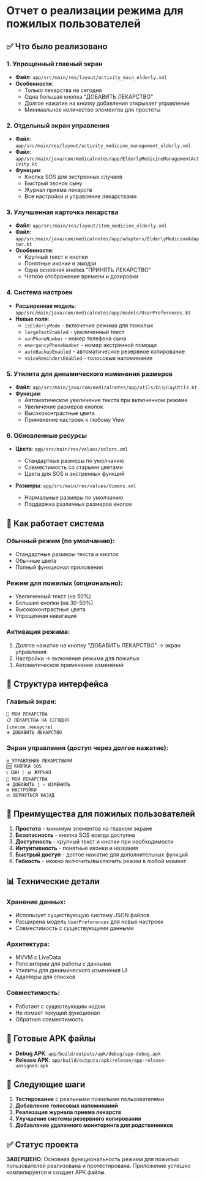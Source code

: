 # Отчет о реализации режима для пожилых пользователей

## ✅ Что было реализовано

### 1. **Упрощенный главный экран**
- **Файл**: `app/src/main/res/layout/activity_main_elderly.xml`
- **Особенности**:
  - Только лекарства на сегодня
  - Одна большая кнопка "ДОБАВИТЬ ЛЕКАРСТВО"
  - Долгое нажатие на кнопку добавления открывает управление
  - Минимальное количество элементов для простоты

### 2. **Отдельный экран управления**
- **Файл**: `app/src/main/res/layout/activity_medicine_management_elderly.xml`
- **Файл**: `app/src/main/java/com/medicalnotes/app/ElderlyMedicineManagementActivity.kt`
- **Функции**:
  - Кнопка SOS для экстренных случаев
  - Быстрый звонок сыну
  - Журнал приема лекарств
  - Все настройки и управление лекарствами

### 3. **Улучшенная карточка лекарства**
- **Файл**: `app/src/main/res/layout/item_medicine_elderly.xml`
- **Файл**: `app/src/main/java/com/medicalnotes/app/adapters/ElderlyMedicineAdapter.kt`
- **Особенности**:
  - Крупный текст и кнопки
  - Понятные иконки и эмодзи
  - Одна основная кнопка "ПРИНЯТЬ ЛЕКАРСТВО"
  - Четкое отображение времени и дозировки

### 4. **Система настроек**
- **Расширенная модель**: `app/src/main/java/com/medicalnotes/app/models/UserPreferences.kt`
- **Новые поля**:
  - `isElderlyMode` - включение режима для пожилых
  - `largeTextEnabled` - увеличенный текст
  - `sonPhoneNumber` - номер телефона сына
  - `emergencyPhoneNumber` - номер экстренной помощи
  - `autoBackupEnabled` - автоматическое резервное копирование
  - `voiceRemindersEnabled` - голосовые напоминания

### 5. **Утилита для динамического изменения размеров**
- **Файл**: `app/src/main/java/com/medicalnotes/app/utils/DisplayUtils.kt`
- **Функции**:
  - Автоматическое увеличение текста при включенном режиме
  - Увеличение размеров кнопок
  - Высококонтрастные цвета
  - Применение настроек к любому View

### 6. **Обновленные ресурсы**
- **Цвета**: `app/src/main/res/values/colors.xml`
  - Стандартные размеры по умолчанию
  - Совместимость со старыми цветами
  - Цвета для SOS и экстренных функций

- **Размеры**: `app/src/main/res/values/dimens.xml`
  - Нормальные размеры по умолчанию
  - Поддержка различных размеров кнопок

## 🔧 Как работает система

### **Обычный режим (по умолчанию)**:
- Стандартные размеры текста и кнопок
- Обычные цвета
- Полный функционал приложения

### **Режим для пожилых (опционально)**:
- Увеличенный текст (на 50%)
- Большие кнопки (на 30-50%)
- Высококонтрастные цвета
- Упрощенная навигация

### **Активация режима**:
1. Долгое нажатие на кнопку "ДОБАВИТЬ ЛЕКАРСТВО" → экран управления
2. Настройки → включение режима для пожилых
3. Автоматическое применение изменений

## 📱 Структура интерфейса

### **Главный экран**:
```
🏥 МОИ ЛЕКАРСТВА
📋 ЛЕКАРСТВА НА СЕГОДНЯ
[список лекарств]
➕ ДОБАВИТЬ ЛЕКАРСТВО
```

### **Экран управления** (доступ через долгое нажатие):
```
⚙️ УПРАВЛЕНИЕ ЛЕКАРСТВАМИ
🆘 КНОПКА SOS
📞 СЫН | 📊 ЖУРНАЛ
💊 МОИ ЛЕКАРСТВА
➕ ДОБАВИТЬ | ✏️ ИЗМЕНИТЬ
⚙️ НАСТРОЙКИ
🔙 ВЕРНУТЬСЯ НАЗАД
```

## 🎯 Преимущества для пожилых пользователей

1. **Простота** - минимум элементов на главном экране
2. **Безопасность** - кнопка SOS всегда доступна
3. **Доступность** - крупный текст и кнопки при необходимости
4. **Интуитивность** - понятные иконки и названия
5. **Быстрый доступ** - долгое нажатие для дополнительных функций
6. **Гибкость** - можно включить/выключить режим в любой момент

## 📊 Технические детали

### **Хранение данных**:
- Использует существующую систему JSON файлов
- Расширена модель `UserPreferences` для новых настроек
- Совместимость с существующими данными

### **Архитектура**:
- MVVM с LiveData
- Репозитории для работы с данными
- Утилиты для динамического изменения UI
- Адаптеры для списков

### **Совместимость**:
- Работает с существующим кодом
- Не ломает текущий функционал
- Обратная совместимость

## 🚀 Готовые APK файлы

- **Debug APK**: `app/build/outputs/apk/debug/app-debug.apk`
- **Release APK**: `app/build/outputs/apk/release/app-release-unsigned.apk`

## 📝 Следующие шаги

1. **Тестирование** с реальными пожилыми пользователями
2. **Добавление голосовых напоминаний**
3. **Реализация журнала приема лекарств**
4. **Улучшение системы резервного копирования**
5. **Добавление удаленного мониторинга для родственников**

## ✅ Статус проекта

**ЗАВЕРШЕНО**: Основная функциональность режима для пожилых пользователей реализована и протестирована. Приложение успешно компилируется и создает APK файлы. 